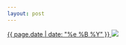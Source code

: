 ```yaml
---
layout: post
---
```


<p>
  <a href="/446">
    <time>{{ page.date | date: "%e %B %Y" }}</time>
    <img src="{{ site.assets_url }}/446.jpg">
  </a>
  
</p>
